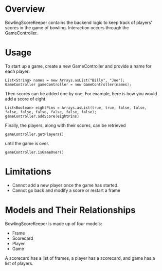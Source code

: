 # Overview
BowlingScoreKeeper contains the backend logic to keep track of players' scores in the game of bowling. 
Interaction occurs through the GameController.

# Usage
To start up a game, create a new GameController and provide a name for each player:
```
List<String> names = new Arrays.asList("Billy", "Joe");
GameController gameController = new GameController(names);
```
Then scores can be added one by one. For example, here is how you would add a score of eight
```
List<Boolean> eightPins = Arrays.asList(true, true, false, false, false, false, false, false, false, false);
gameController.addScore(eightPins)
```
Finally, the players, along with their scores, can be retrieved
```
gameController.getPlayers()
```

until the game is over.
```
gameController.isGameOver()
```

# Limitations
+ Cannot add a new player once the game has started.
+ Cannot go back and modify a score or restart a frame

# Models and Their Relationships

BowlingScoreKeeper is made up of four models:
+ Frame
+ Scorecard
+ Player
+ Game

A scorecard has a list of frames, a player has a scorecard, and game has a list of players.


